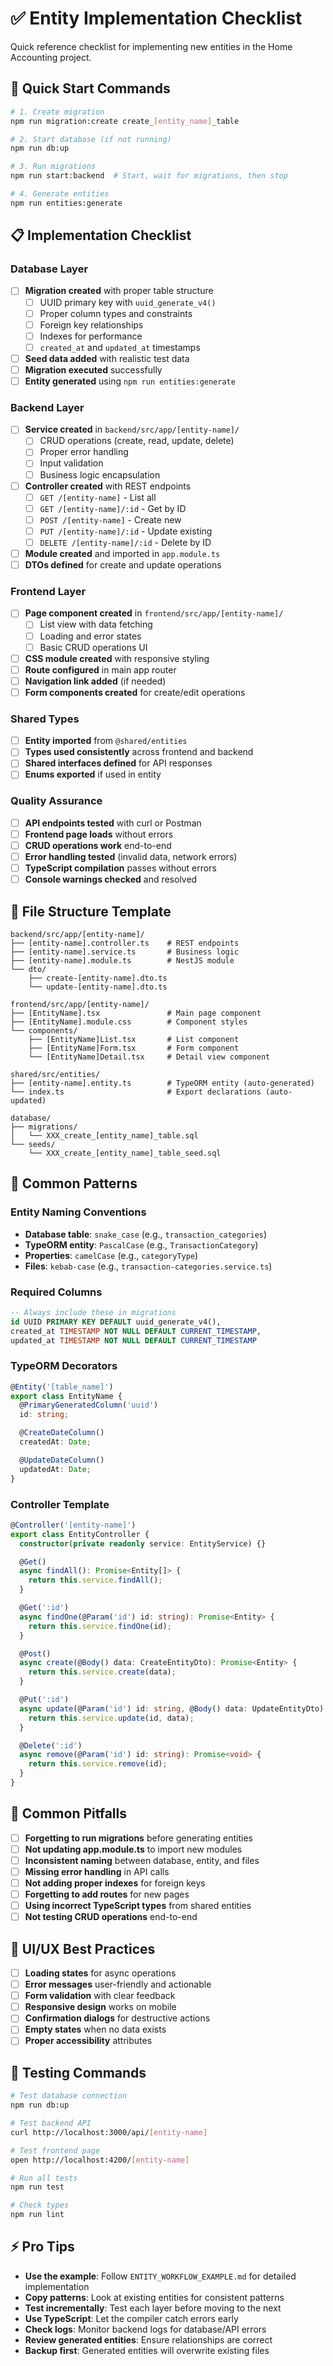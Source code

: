 # ✅ Entity Implementation Checklist

Quick reference checklist for implementing new entities in the Home Accounting project.

## 🚀 Quick Start Commands

```bash
# 1. Create migration
npm run migration:create create_[entity_name]_table

# 2. Start database (if not running)
npm run db:up

# 3. Run migrations
npm run start:backend  # Start, wait for migrations, then stop

# 4. Generate entities
npm run entities:generate
```

## 📋 Implementation Checklist

### Database Layer
- [ ] **Migration created** with proper table structure
  - [ ] UUID primary key with `uuid_generate_v4()`
  - [ ] Proper column types and constraints
  - [ ] Foreign key relationships
  - [ ] Indexes for performance
  - [ ] `created_at` and `updated_at` timestamps
- [ ] **Seed data added** with realistic test data
- [ ] **Migration executed** successfully
- [ ] **Entity generated** using `npm run entities:generate`

### Backend Layer
- [ ] **Service created** in `backend/src/app/[entity-name]/`
  - [ ] CRUD operations (create, read, update, delete)
  - [ ] Proper error handling
  - [ ] Input validation
  - [ ] Business logic encapsulation
- [ ] **Controller created** with REST endpoints
  - [ ] `GET /[entity-name]` - List all
  - [ ] `GET /[entity-name]/:id` - Get by ID
  - [ ] `POST /[entity-name]` - Create new
  - [ ] `PUT /[entity-name]/:id` - Update existing
  - [ ] `DELETE /[entity-name]/:id` - Delete by ID
- [ ] **Module created** and imported in `app.module.ts`
- [ ] **DTOs defined** for create and update operations

### Frontend Layer
- [ ] **Page component created** in `frontend/src/app/[entity-name]/`
  - [ ] List view with data fetching
  - [ ] Loading and error states
  - [ ] Basic CRUD operations UI
- [ ] **CSS module created** with responsive styling
- [ ] **Route configured** in main app router
- [ ] **Navigation link added** (if needed)
- [ ] **Form components created** for create/edit operations

### Shared Types
- [ ] **Entity imported** from `@shared/entities`
- [ ] **Types used consistently** across frontend and backend
- [ ] **Shared interfaces defined** for API responses
- [ ] **Enums exported** if used in entity

### Quality Assurance
- [ ] **API endpoints tested** with curl or Postman
- [ ] **Frontend page loads** without errors
- [ ] **CRUD operations work** end-to-end
- [ ] **Error handling tested** (invalid data, network errors)
- [ ] **TypeScript compilation** passes without errors
- [ ] **Console warnings checked** and resolved

## 🎯 File Structure Template

```
backend/src/app/[entity-name]/
├── [entity-name].controller.ts    # REST endpoints
├── [entity-name].service.ts       # Business logic
├── [entity-name].module.ts        # NestJS module
└── dto/
    ├── create-[entity-name].dto.ts
    └── update-[entity-name].dto.ts

frontend/src/app/[entity-name]/
├── [EntityName].tsx               # Main page component
├── [EntityName].module.css        # Component styles
└── components/
    ├── [EntityName]List.tsx       # List component
    ├── [EntityName]Form.tsx       # Form component
    └── [EntityName]Detail.tsx     # Detail view component

shared/src/entities/
├── [entity-name].entity.ts        # TypeORM entity (auto-generated)
└── index.ts                       # Export declarations (auto-updated)

database/
├── migrations/
│   └── XXX_create_[entity_name]_table.sql
└── seeds/
    └── XXX_create_[entity_name]_table_seed.sql
```

## 🔧 Common Patterns

### Entity Naming Conventions
- **Database table**: `snake_case` (e.g., `transaction_categories`)
- **TypeORM entity**: `PascalCase` (e.g., `TransactionCategory`)
- **Properties**: `camelCase` (e.g., `categoryType`)
- **Files**: `kebab-case` (e.g., `transaction-categories.service.ts`)

### Required Columns
```sql
-- Always include these in migrations
id UUID PRIMARY KEY DEFAULT uuid_generate_v4(),
created_at TIMESTAMP NOT NULL DEFAULT CURRENT_TIMESTAMP,
updated_at TIMESTAMP NOT NULL DEFAULT CURRENT_TIMESTAMP
```

### TypeORM Decorators
```typescript
@Entity('[table_name]')
export class EntityName {
  @PrimaryGeneratedColumn('uuid')
  id: string;

  @CreateDateColumn()
  createdAt: Date;

  @UpdateDateColumn()
  updatedAt: Date;
}
```

### Controller Template
```typescript
@Controller('[entity-name]')
export class EntityController {
  constructor(private readonly service: EntityService) {}

  @Get()
  async findAll(): Promise<Entity[]> {
    return this.service.findAll();
  }

  @Get(':id')
  async findOne(@Param('id') id: string): Promise<Entity> {
    return this.service.findOne(id);
  }

  @Post()
  async create(@Body() data: CreateEntityDto): Promise<Entity> {
    return this.service.create(data);
  }

  @Put(':id')
  async update(@Param('id') id: string, @Body() data: UpdateEntityDto): Promise<Entity> {
    return this.service.update(id, data);
  }

  @Delete(':id')
  async remove(@Param('id') id: string): Promise<void> {
    return this.service.remove(id);
  }
}
```

## 🚨 Common Pitfalls

- [ ] **Forgetting to run migrations** before generating entities
- [ ] **Not updating app.module.ts** to import new modules
- [ ] **Inconsistent naming** between database, entity, and files
- [ ] **Missing error handling** in API calls
- [ ] **Not adding proper indexes** for foreign keys
- [ ] **Forgetting to add routes** for new pages
- [ ] **Using incorrect TypeScript types** from shared entities
- [ ] **Not testing CRUD operations** end-to-end

## 🎨 UI/UX Best Practices

- [ ] **Loading states** for async operations
- [ ] **Error messages** user-friendly and actionable
- [ ] **Form validation** with clear feedback
- [ ] **Responsive design** works on mobile
- [ ] **Confirmation dialogs** for destructive actions
- [ ] **Empty states** when no data exists
- [ ] **Proper accessibility** attributes

## 🧪 Testing Commands

```bash
# Test database connection
npm run db:up

# Test backend API
curl http://localhost:3000/api/[entity-name]

# Test frontend page
open http://localhost:4200/[entity-name]

# Run all tests
npm run test

# Check types
npm run lint
```

## ⚡ Pro Tips

- **Use the example**: Follow `ENTITY_WORKFLOW_EXAMPLE.md` for detailed implementation
- **Copy patterns**: Look at existing entities for consistent patterns
- **Test incrementally**: Test each layer before moving to the next
- **Use TypeScript**: Let the compiler catch errors early
- **Check logs**: Monitor backend logs for database/API errors
- **Review generated entities**: Ensure relationships are correct
- **Backup first**: Generated entities will overwrite existing files
